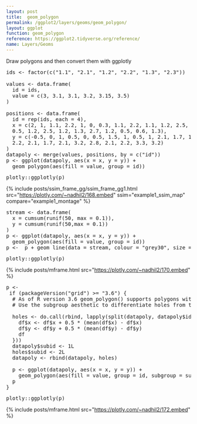```yaml
---
layout: post
title:  geom_polygon
permalink: /ggplot2/layers/geoms/geom_polygon/
layout: ggplot
function: geom_polygon
reference: https://ggplot2.tidyverse.org/reference/
name: Layers/Geoms
---
```


Draw polygons and then convert them with ggplotly


<pre class="mcode">
ids <- factor(c("1.1", "2.1", "1.2", "2.2", "1.3", "2.3"))

values <- data.frame(
  id = ids,
  value = c(3, 3.1, 3.1, 3.2, 3.15, 3.5)
)

positions <- data.frame(
  id = rep(ids, each = 4),
  x = c(2, 1, 1.1, 2.2, 1, 0, 0.3, 1.1, 2.2, 1.1, 1.2, 2.5, 1.1, 0.3,
  0.5, 1.2, 2.5, 1.2, 1.3, 2.7, 1.2, 0.5, 0.6, 1.3),
  y = c(-0.5, 0, 1, 0.5, 0, 0.5, 1.5, 1, 0.5, 1, 2.1, 1.7, 1, 1.5,
  2.2, 2.1, 1.7, 2.1, 3.2, 2.8, 2.1, 2.2, 3.3, 3.2)
)
datapoly <- merge(values, positions, by = c("id"))
p <- ggplot(datapoly, aes(x = x, y = y)) +
  geom_polygon(aes(fill = value, group = id))
</pre>


<pre class="mcode">
plotly::ggplotly(p)
</pre>

{% include posts/ssim_frame_gg/ssim_frame_gg1.html src="https://plotly.com/~nadhil2/168.embed" ssim="example1_ssim_map" compare="example1_montage" %}





<pre class="mcode">
stream <- data.frame(
  x = cumsum(runif(50, max = 0.1)),
  y = cumsum(runif(50,max = 0.1))
)
p <- ggplot(datapoly, aes(x = x, y = y)) +
  geom_polygon(aes(fill = value, group = id))
p <-  p + geom_line(data = stream, colour = "grey30", size = 5)
</pre>


<pre class="mcode">
plotly::ggplotly(p)
</pre>

{% include posts/mframe.html src="https://plotly.com/~nadhil2/170.embed" %}






<pre class="mcode">
p <-   
 if (packageVersion("grid") >= "3.6") {
  # As of R version 3.6 geom_polygon() supports polygons with holes
  # Use the subgroup aesthetic to differentiate holes from the main polygon

  holes <- do.call(rbind, lapply(split(datapoly, datapoly$id), function(df) {
    df$x <- df$x + 0.5 * (mean(df$x) - df$x)
    df$y <- df$y + 0.5 * (mean(df$y) - df$y)
    df
  }))
  datapoly$subid <- 1L
  holes$subid <- 2L
  datapoly <- rbind(datapoly, holes)

  p <- ggplot(datapoly, aes(x = x, y = y)) +
    geom_polygon(aes(fill = value, group = id, subgroup = subid))
  p
}
</pre>


<pre class="mcode">
plotly::ggplotly(p)
</pre>

{% include posts/mframe.html src="https://plotly.com/~nadhil2/172.embed" %}


